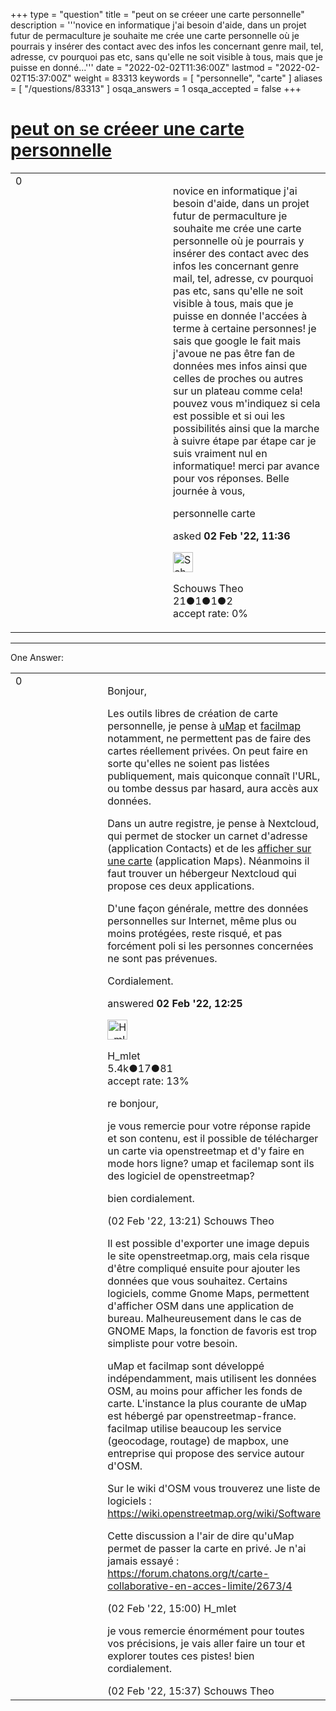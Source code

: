 +++
type = "question"
title = "peut on se créeer une carte personnelle"
description = '''novice en informatique j&#x27;ai besoin d&#x27;aide, dans un projet futur de permaculture je souhaite me crée une carte personnelle où je pourrais y insérer des contact avec des infos les concernant genre mail, tel, adresse, cv pourquoi pas etc, sans qu&#x27;elle ne soit visible à tous, mais que je puisse en donné...'''
date = "2022-02-02T11:36:00Z"
lastmod = "2022-02-02T15:37:00Z"
weight = 83313
keywords = [ "personnelle", "carte" ]
aliases = [ "/questions/83313" ]
osqa_answers = 1
osqa_accepted = false
+++

<div class="headNormal">

# [peut on se créeer une carte personnelle](/questions/83313/peut-on-se-creeer-une-carte-personnelle)

</div>

<div id="main-body">

<div id="askform">

<table id="question-table" style="width:100%;">
<colgroup>
<col style="width: 50%" />
<col style="width: 50%" />
</colgroup>
<tbody>
<tr>
<td style="width: 30px; vertical-align: top"><div class="vote-buttons">
<span id="post-83313-upvote" class="ajax-command post-vote up" rel="nofollow" title="I like this post (click again to cancel)"> </span>
<div id="post-83313-score" class="post-score" title="current number of votes">
0
</div>
<span id="post-83313-downvote" class="ajax-command post-vote down" rel="nofollow" title="I dont like this post (click again to cancel)"> </span> <span id="favorite-mark" class="ajax-command favorite-mark" rel="nofollow" title="mark/unmark this question as favorite (click again to cancel)"> </span>
<div id="favorite-count" class="favorite-count">
&#10;</div>
</div></td>
<td><div id="item-right">
<div class="question-body">
<p>novice en informatique j'ai besoin d'aide, dans un projet futur de permaculture je souhaite me crée une carte personnelle où je pourrais y insérer des contact avec des infos les concernant genre mail, tel, adresse, cv pourquoi pas etc, sans qu'elle ne soit visible à tous, mais que je puisse en donnée l'accées à terme à certaine personnes! je sais que google le fait mais j'avoue ne pas être fan de données mes infos ainsi que celles de proches ou autres sur un plateau comme cela! pouvez vous m'indiquez si cela est possible et si oui les possibilités ainsi que la marche à suivre étape par étape car je suis vraiment nul en informatique! merci par avance pour vos réponses. Belle journée à vous,</p>
</div>
<div id="question-tags" class="tags-container tags">
<span class="post-tag tag-link-personnelle" rel="tag" title="see questions tagged &#39;personnelle&#39;">personnelle</span> <span class="post-tag tag-link-carte" rel="tag" title="see questions tagged &#39;carte&#39;">carte</span>
</div>
<div id="question-controls" class="post-controls">
&#10;</div>
<div class="post-update-info-container">
<div class="post-update-info post-update-info-user">
<p>asked <strong>02 Feb '22, 11:36</strong></p>
<img src="https://secure.gravatar.com/avatar/b8f2627d739ebd3211870d17bead7f98?s=32&amp;d=identicon&amp;r=g" class="gravatar" width="32" height="32" alt="Schouws%20Theo&#39;s gravatar image" />
<p><span>Schouws Theo</span><br />
<span class="score" title="21 reputation points">21</span><span title="1 badges"><span class="badge1">●</span><span class="badgecount">1</span></span><span title="1 badges"><span class="silver">●</span><span class="badgecount">1</span></span><span title="2 badges"><span class="bronze">●</span><span class="badgecount">2</span></span><br />
<span class="accept_rate" title="Rate of the user&#39;s accepted answers">accept rate:</span> <span title="Schouws Theo has no accepted answers">0%</span></p>
</div>
</div>
<div id="comments-container-83313" class="comments-container">
&#10;</div>
<div id="comment-tools-83313" class="comment-tools">
&#10;</div>
<div class="clear">
&#10;</div>
<div id="comment-83313-form-container" class="comment-form-container">
&#10;</div>
<div class="clear">
&#10;</div>
</div></td>
</tr>
</tbody>
</table>

------------------------------------------------------------------------

<div class="tabBar">

<span id="sort-top"></span>

<div class="headQuestions">

One Answer:

</div>

</div>

<span id="83314"></span>

<div id="answer-container-83314" class="answer">

<table style="width:100%;">
<colgroup>
<col style="width: 50%" />
<col style="width: 50%" />
</colgroup>
<tbody>
<tr>
<td style="width: 30px; vertical-align: top"><div class="vote-buttons">
<span id="post-83314-upvote" class="ajax-command post-vote up" rel="nofollow" title="I like this post (click again to cancel)"> </span>
<div id="post-83314-score" class="post-score" title="current number of votes">
0
</div>
<span id="post-83314-downvote" class="ajax-command post-vote down" rel="nofollow" title="I dont like this post (click again to cancel)"> </span>
</div></td>
<td><div class="item-right">
<div class="answer-body">
<p>Bonjour,</p>
<p>Les outils libres de création de carte personnelle, je pense à <a href="https://wiki.openstreetmap.org/wiki/FR:UMap">uMap</a> et <a href="https://wiki.openstreetmap.org/wiki/FacilMap">facilmap</a> notamment, ne permettent pas de faire des cartes réellement privées. On peut faire en sorte qu'elles ne soient pas listées publiquement, mais quiconque connaît l'URL, ou tombe dessus par hasard, aura accès aux données.</p>
<p>Dans un autre registre, je pense à Nextcloud, qui permet de stocker un carnet d'adresse (application Contacts) et de les <a href="https://github.com/nextcloud/maps/issues/34">afficher sur une carte</a> (application Maps). Néanmoins il faut trouver un hébergeur Nextcloud qui propose ces deux applications.</p>
<p>D'une façon générale, mettre des données personnelles sur Internet, même plus ou moins protégées, reste risqué, et pas forcément poli si les personnes concernées ne sont pas prévenues.</p>
<p>Cordialement.</p>
</div>
<div class="answer-controls post-controls">
&#10;</div>
<div class="post-update-info-container">
<div class="post-update-info post-update-info-user">
<p>answered <strong>02 Feb '22, 12:25</strong></p>
<img src="https://secure.gravatar.com/avatar/9434692e9afccaf03af5acf20b3a3279?s=32&amp;d=identicon&amp;r=g" class="gravatar" width="32" height="32" alt="H_mlet&#39;s gravatar image" />
<p><span>H_mlet</span><br />
<span class="score" title="5443 reputation points"><span>5.4k</span></span><span title="17 badges"><span class="silver">●</span><span class="badgecount">17</span></span><span title="81 badges"><span class="bronze">●</span><span class="badgecount">81</span></span><br />
<span class="accept_rate" title="Rate of the user&#39;s accepted answers">accept rate:</span> <span title="H_mlet has 40 accepted answers">13%</span></p>
</div>
</div>
<div id="comments-container-83314" class="comments-container">
<span id="83315"></span>
<div id="comment-83315" class="comment">
<div id="post-83315-score" class="comment-score">
&#10;</div>
<div class="comment-text">
<p>re bonjour,</p>
<p>je vous remercie pour votre réponse rapide et son contenu, est il possible de télécharger un carte via openstreetmap et d'y faire en mode hors ligne? umap et facilemap sont ils des logiciel de openstreetmap?</p>
<p>bien cordialement.</p>
</div>
<div id="comment-83315-info" class="comment-info">
<span class="comment-age">(02 Feb '22, 13:21)</span> <span class="comment-user userinfo">Schouws Theo</span>
</div>
</div>
<span id="83316"></span>
<div id="comment-83316" class="comment">
<div id="post-83316-score" class="comment-score">
&#10;</div>
<div class="comment-text">
<p>Il est possible d'exporter une image depuis le site openstreetmap.org, mais cela risque d'être compliqué ensuite pour ajouter les données que vous souhaitez. Certains logiciels, comme Gnome Maps, permettent d'afficher OSM dans une application de bureau. Malheureusement dans le cas de GNOME Maps, la fonction de favoris est trop simpliste pour votre besoin.</p>
<p>uMap et facilmap sont développé indépendamment, mais utilisent les données OSM, au moins pour afficher les fonds de carte. L'instance la plus courante de uMap est hébergé par openstreetmap-france. facilmap utilise beaucoup les service (geocodage, routage) de mapbox, une entreprise qui propose des service autour d'OSM.</p>
<p>Sur le wiki d'OSM vous trouverez une liste de logiciels : <a href="https://wiki.openstreetmap.org/wiki/Software">https://wiki.openstreetmap.org/wiki/Software</a></p>
<p>Cette discussion a l'air de dire qu'uMap permet de passer la carte en privé. Je n'ai jamais essayé : <a href="https://forum.chatons.org/t/carte-collaborative-en-acces-limite/2673/4">https://forum.chatons.org/t/carte-collaborative-en-acces-limite/2673/4</a></p>
</div>
<div id="comment-83316-info" class="comment-info">
<span class="comment-age">(02 Feb '22, 15:00)</span> <span class="comment-user userinfo">H_mlet</span>
</div>
</div>
<span id="83318"></span>
<div id="comment-83318" class="comment">
<div id="post-83318-score" class="comment-score">
&#10;</div>
<div class="comment-text">
<p>je vous remercie énormément pour toutes vos précisions, je vais aller faire un tour et explorer toutes ces pistes! bien cordialement.</p>
</div>
<div id="comment-83318-info" class="comment-info">
<span class="comment-age">(02 Feb '22, 15:37)</span> <span class="comment-user userinfo">Schouws Theo</span>
</div>
</div>
</div>
<div id="comment-tools-83314" class="comment-tools">
&#10;</div>
<div class="clear">
&#10;</div>
<div id="comment-83314-form-container" class="comment-form-container">
&#10;</div>
<div class="clear">
&#10;</div>
</div></td>
</tr>
</tbody>
</table>

</div>

<div class="paginator-container-left">

</div>

</div>

</div>

